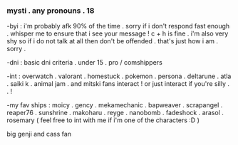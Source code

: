 ### mysti . any pronouns . 18

-byi : i'm probably afk 90% of the time . sorry if i don't respond fast enough . whisper me to ensure that i see your message ! c + h is fine . i'm also very shy so if i do not talk at all then don't be offended . that's just how i am . sorry .

-dni : basic dni criteria . under 15 . pro / comshippers 

-int : overwatch . valorant . homestuck . pokemon . persona . deltarune . atla . saiki k . animal jam . and mitski fans interact ! or just interact if you're silly . . !

-my fav ships : moicy . gency . mekamechanic . bapweaver . scrapangel .  reaper76 . sunshrine . makoharu . reyge . nanobomb . fadeshock . arasol . rosemary ( feel free to int with me if i'm one of the characters :D )

 big genji and cass fan
